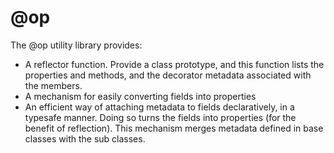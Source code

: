 # @op

The @op utility library provides:

* A reflector function.  Provide a class prototype, and this 
function lists the properties and methods, and the decorator 
metadata associated with the members.
* A mechanism for easily converting fields into properties
* An efficient way of attaching metadata to fields declaratively,
in a typesafe manner.  Doing so turns the fields into properties (for the benefit of 
reflection).  This mechanism merges metadata defined in base classes with the sub classes.

